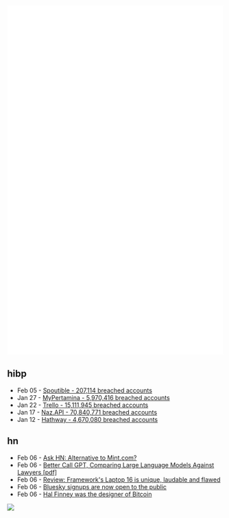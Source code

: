 ![Metrics](https://raw.githubusercontent.com/phixion/phixion/master/metrics.svg)

## hibp

<!--
for https://github.com/phixion/phixion/blob/main/.github/workflows/feeds.yml
-->
<!--START_SECTION:haveibeenpwnd-->
- Feb 05 - [Spoutible - 207,114 breached accounts](https://haveibeenpwned.com/PwnedWebsites#Spoutible)
- Jan 27 - [MyPertamina - 5,970,416 breached accounts](https://haveibeenpwned.com/PwnedWebsites#MyPertamina)
- Jan 22 - [Trello - 15,111,945 breached accounts](https://haveibeenpwned.com/PwnedWebsites#Trello)
- Jan 17 - [Naz.API - 70,840,771 breached accounts](https://haveibeenpwned.com/PwnedWebsites#NazApi)
- Jan 12 - [Hathway - 4,670,080 breached accounts](https://haveibeenpwned.com/PwnedWebsites#Hathway)
<!--END_SECTION:haveibeenpwnd-->

## hn

<!--
for https://github.com/phixion/phixion/blob/main/.github/workflows/feeds.yml
-->
<!--START_SECTION:hn-->
- Feb 06 - [Ask HN: Alternative to Mint.com?](https://news.ycombinator.com/item?id=39275231)
- Feb 06 - [Better Call GPT, Comparing Large Language Models Against Lawyers [pdf]](https://arxiv.org/abs/2401.16212)
- Feb 06 - [Review: Framework's Laptop 16 is unique, laudable and flawed](https://arstechnica.com/gadgets/2024/01/review-frameworks-laptop-16-is-unique-laudable-fascinating-and-flawed/)
- Feb 06 - [Bluesky signups are now open to the public](https://bsky.social/about/blog/02-06-2024-join-bluesky)
- Feb 06 - [Hal Finney was the designer of Bitcoin](https://yro.slashdot.org/comments.pl?sid=23217056&cid=64218342)
<!--END_SECTION:hn-->

<!--
for https://yhype.me
-->
![](https://hit.yhype.me/github/profile?user_id=13013670)
